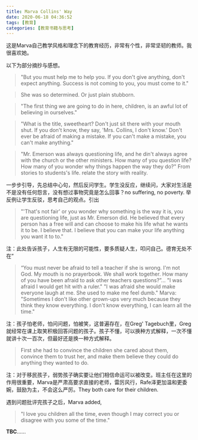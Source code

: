 ```yaml
---
title: Marva Collins' Way
date: 2020-06-18 04:36:52
tags: [教育]
categories: [教育书籍与思考]
---
```


这是Marva自己教学风格和理念下的教育经历，非常有个性，非常坚韧的教师。我很喜欢她。

以下为部分摘抄与感想。
> "But you must help me to help you.  If you don't give anything, don't expect anything. Success is not coming to you, you must come to it."

> She was so determined. Or just plain stubborn.

> "The first thing we are going to do in here, children, is an awful lot of believing in ourselves."

> "What is the title, sweetheart? Don't just sit there with your mouth shut. If you don't know, they say, 'Mrs. Collins, I don't know.' Don't ever be afraid of making a mistake. If you can't make a mistake, you can't make anything."

>"Mr. Emerson was always questioning life, and he din't always agree with the church or the other ministers. How many of you question life? How many of you wonder why things happen the way they do?"
From stories to students's life.  relate the story with reality. 

一步步引导，先总结中心句，然后反问学生。学生没反应，继续问，大家对生活是不是没有任何怨言，没有想过事物究竟是怎么回事？no suffering, no poverty. 举反例让学生反驳，思考自己的观点。引出 

> "'That's not fair' or you wonder why something is the way it is, you are questioning life, just as Mr. Emerson did. He believed that every person has a free will and can choose to make his life what he wants it to be. I believe that. I believe that you can make your life anything you want it to to." 

注：此处告诉孩子，人生有无限的可能性，要多质疑人生，叩问自己。德育无处不在”

> “You must never be afraid to tell a teacher if she is wrong. I'm not God. My mouth is no prayerbook. We shall work together. How many of you have been afraid to ask other teachers questions?”... "I was afraid I would get hit with a ruler." "I was afraid she would make everyone laugh at me. She used to make me feel dumb."  Marva: "Sometimes I don't like other grown-ups very much because they think they know everything. I don't know everything, I can learn all the time." 

注：孩子怕老师，怕问问题，怕被笑，这普遍存在，在Greg' Tagebuch里，Greg就经常在课上取笑积极回答问题的孩子。孩子不懂，可以换种方式解释，一次不懂就讲十次一百次，但最好还是换一种方式解释。

> First she had to convince the children she cared about them, convince them to trust her, and make them believe they could do anything they wanted to do. 

注：对于移民孩子，弱势孩子确实要让他们相信命运可以被改变。班主任在这里的作用很重要，Marva是严肃高要求直接的老师，雷厉风行，Rafe泽更加温和更委婉，鼓励为主，不会这么严厉。They both care for their children.

遇到问题批评完孩子之后，Marva added, 
> "I love you children all the time, even though I may correct you or disagree with you some of the time."

**TBC**......